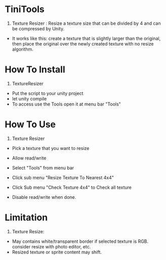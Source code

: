 # TiniTools
1. Texture Resizer : Resize a texture size that can be divided by 4 and can be compressed by Unity. 
* It works like this: create a texture that is slightly larger than the original, then place the original over the newly created texture with no resize algorithm.

# How To Install
1. TextureResizer
* Put the script to your unity project
* let unity compile
* To access use the Tools open it at menu bar "Tools"

# How To Use
1.  Texture Resizer
* Pick a texture that you want to resize
* Allow read/write
* Select "Tools" from menu bar
* Click sub menu "Resize Texture To Nearest 4x4"

* Click Sub menu "Check Texture 4x4" to Check all texture
* Disable read/write when done.

# Limitation
1. Texture Resize:
  - May contains white/transparent border if selected texture is RGB. consider resize with photo editor, etc.
  - Resized texture or sprite content may shift.
